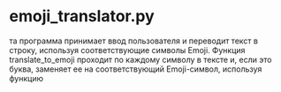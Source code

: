 # emoji_translator.py

та программа принимает ввод пользователя и переводит текст в строку, используя соответствующие символы Emoji. Функция translate_to_emoji проходит по каждому символу в тексте и, если это буква, заменяет ее на соответствующий Emoji-символ, используя функцию
